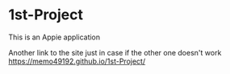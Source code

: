 # 1st-Project
This is an Appie application

Another link to the site just in case if the other one doesn't work https://memo49192.github.io/1st-Project/
